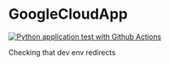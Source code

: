# GoogleCloudApp

[![Python application test with Github Actions](https://github.com/JaredGlaub/GoogleCloudApp/actions/workflows/main.yml/badge.svg)](https://github.com/JaredGlaub/GoogleCloudApp/actions/workflows/main.yml)

Checking that dev env redirects
